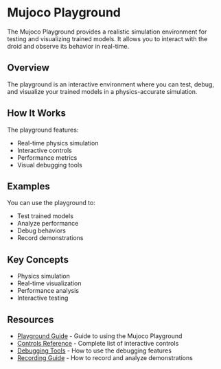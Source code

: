 # Mujoco Playground

The Mujoco Playground provides a realistic simulation environment for testing and visualizing trained models. It allows you to interact with the droid and observe its behavior in real-time.

## Overview

The playground is an interactive environment where you can test, debug, and visualize your trained models in a physics-accurate simulation.

## How It Works

The playground features:

- Real-time physics simulation
- Interactive controls
- Performance metrics
- Visual debugging tools

## Examples

You can use the playground to:

- Test trained models
- Analyze performance
- Debug behaviors
- Record demonstrations

## Key Concepts

- Physics simulation
- Real-time visualization
- Performance analysis
- Interactive testing

## Resources

- [Playground Guide](docs/playground_guide.md) - Guide to using the Mujoco Playground
- [Controls Reference](docs/controls.md) - Complete list of interactive controls
- [Debugging Tools](docs/debugging.md) - How to use the debugging features
- [Recording Guide](docs/recording.md) - How to record and analyze demonstrations 
